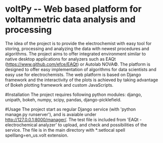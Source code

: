 # voltPy -- Web based platform for voltammetric data analysis and processing
The idea of the project is to provide the electrochemist with easy tool for storing, processing and analyzing the data with newest procedures and algorithms. The project aims to offer integrated environment similar to native desktop applications for analyzers such as EAQt (https://www.github.com/efce/EAQt) or Autolab NOVA©. The platform is designed to offer easy implementation of algorithms for data scientists and easy use for electrochemists. The web platform is based on Django framework and the interactivity of the plots is achieved by taking advantage of Bokeh plotting framework and custom JavaScripts.

#Installation
The project requires following python modules: django, unipath, bokeh, numpy, scipy, pandas, django-picklefield.

#Usage
The project start as regular Django service (with 'python manage.py runserver'), and is avaiable under http://127.0.0.1:8000/manager/. The test file is included from 'EAQt - electrochemical analyzer' to upload, and check and possibilities of the service. The file is in the main directory with *:setlocal spell spelllang=en_us.volt extension.
